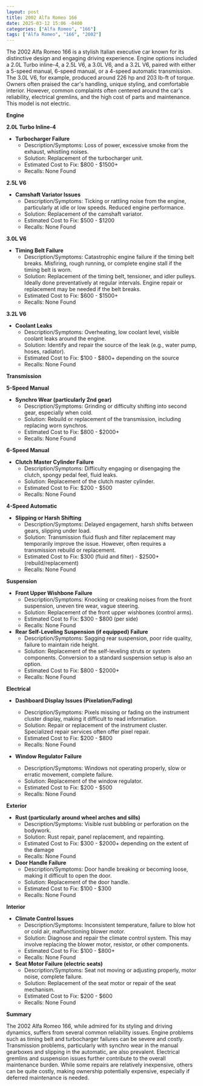 ```yaml
---
layout: post
title: 2002 Alfa Romeo 166
date: 2025-03-12 15:06 -0400
categories: ["Alfa Romeo", "166"]
tags: ["Alfa Romeo", "166", "2002"]
---
```

The 2002 Alfa Romeo 166 is a stylish Italian executive car known for its distinctive design and engaging driving experience. Engine options included a 2.0L Turbo inline-4, a 2.5L V6, a 3.0L V6, and a 3.2L V6, paired with either a 5-speed manual, 6-speed manual, or a 4-speed automatic transmission. The 3.0L V6, for example, produced around 226 hp and 203 lb-ft of torque. Owners often praised the car's handling, unique styling, and comfortable interior. However, common complaints often centered around the car's reliability, electrical gremlins, and the high cost of parts and maintenance. This model is not electric.

**Engine**

**2.0L Turbo Inline-4**

*   **Turbocharger Failure**
    *   Description/Symptoms: Loss of power, excessive smoke from the exhaust, whistling noises.
    *   Solution: Replacement of the turbocharger unit.
    *   Estimated Cost to Fix: $800 - $1500+
    *   Recalls: None Found

**2.5L V6**

*   **Camshaft Variator Issues**
    *   Description/Symptoms: Ticking or rattling noise from the engine, particularly at idle or low speeds. Reduced engine performance.
    *   Solution: Replacement of the camshaft variator.
    *   Estimated Cost to Fix: $500 - $1200
    *   Recalls: None Found

**3.0L V6**

*   **Timing Belt Failure**
    *   Description/Symptoms: Catastrophic engine failure if the timing belt breaks. Misfiring, rough running, or complete engine stall if the timing belt is worn.
    *   Solution: Replacement of the timing belt, tensioner, and idler pulleys. Ideally done preventatively at regular intervals. Engine repair or replacement may be needed if the belt breaks.
    *   Estimated Cost to Fix: $600 - $1500+
    *   Recalls: None Found

**3.2L V6**

*   **Coolant Leaks**
    *   Description/Symptoms: Overheating, low coolant level, visible coolant leaks around the engine.
    *   Solution: Identify and repair the source of the leak (e.g., water pump, hoses, radiator).
    *   Estimated Cost to Fix: $100 - $800+ depending on the source
    *   Recalls: None Found

**Transmission**

**5-Speed Manual**

*   **Synchro Wear (particularly 2nd gear)**
    *   Description/Symptoms: Grinding or difficulty shifting into second gear, especially when cold.
    *   Solution: Rebuild or replacement of the transmission, including replacing worn synchros.
    *   Estimated Cost to Fix: $800 - $2000+
    *   Recalls: None Found

**6-Speed Manual**

*   **Clutch Master Cylinder Failure**
    *   Description/Symptoms: Difficulty engaging or disengaging the clutch, spongy pedal feel, fluid leaks.
    *   Solution: Replacement of the clutch master cylinder.
    *   Estimated Cost to Fix: $200 - $500
    *   Recalls: None Found

**4-Speed Automatic**

*   **Slipping or Harsh Shifting**
    *   Description/Symptoms: Delayed engagement, harsh shifts between gears, slipping under load.
    *   Solution: Transmission fluid flush and filter replacement may temporarily improve the issue. However, often requires a transmission rebuild or replacement.
    *   Estimated Cost to Fix: $300 (fluid and filter) - $2500+ (rebuild/replacement)
    *   Recalls: None Found

**Suspension**

*   **Front Upper Wishbone Failure**
    *   Description/Symptoms: Knocking or creaking noises from the front suspension, uneven tire wear, vague steering.
    *   Solution: Replacement of the front upper wishbones (control arms).
    *   Estimated Cost to Fix: $300 - $800 (per side)
    *   Recalls: None Found
*   **Rear Self-Leveling Suspension (if equipped) Failure**
    *   Description/Symptoms: Sagging rear suspension, poor ride quality, failure to maintain ride height.
    *   Solution: Replacement of the self-leveling struts or system components. Conversion to a standard suspension setup is also an option.
    *   Estimated Cost to Fix: $800 - $2000+
    *   Recalls: None Found

**Electrical**

*   **Dashboard Display Issues (Pixelation/Fading)**
    *   Description/Symptoms: Pixels missing or fading on the instrument cluster display, making it difficult to read information.
    *   Solution: Repair or replacement of the instrument cluster. Specialized repair services often offer pixel repair.
    *   Estimated Cost to Fix: $200 - $800
    *   Recalls: None Found

*   **Window Regulator Failure**
    *   Description/Symptoms: Windows not operating properly, slow or erratic movement, complete failure.
    *   Solution: Replacement of the window regulator.
    *   Estimated Cost to Fix: $200 - $500
    *   Recalls: None Found

**Exterior**

*   **Rust (particularly around wheel arches and sills)**
    *   Description/Symptoms: Visible rust bubbling or perforation on the bodywork.
    *   Solution: Rust repair, panel replacement, and repainting.
    *   Estimated Cost to Fix: $300 - $2000+ depending on the extent of the damage
    *   Recalls: None Found
*   **Door Handle Failure**
    *   Description/Symptoms: Door handle breaking or becoming loose, making it difficult to open the door.
    *   Solution: Replacement of the door handle.
    *   Estimated Cost to Fix: $100 - $300
    *   Recalls: None Found

**Interior**

*   **Climate Control Issues**
    *   Description/Symptoms: Inconsistent temperature, failure to blow hot or cold air, malfunctioning blower motor.
    *   Solution: Diagnose and repair the climate control system. This may involve replacing the blower motor, resistor, or other components.
    *   Estimated Cost to Fix: $100 - $800+
    *   Recalls: None Found
*   **Seat Motor Failure (electric seats)**
    *   Description/Symptoms: Seat not moving or adjusting properly, motor noise, complete failure.
    *   Solution: Replacement of the seat motor or repair of the seat mechanism.
    *   Estimated Cost to Fix: $200 - $600
    *   Recalls: None Found

**Summary**

The 2002 Alfa Romeo 166, while admired for its styling and driving dynamics, suffers from several common reliability issues. Engine problems such as timing belt and turbocharger failures can be severe and costly. Transmission problems, particularly with synchro wear in the manual gearboxes and slipping in the automatic, are also prevalent. Electrical gremlins and suspension issues further contribute to the overall maintenance burden. While some repairs are relatively inexpensive, others can be quite costly, making ownership potentially expensive, especially if deferred maintenance is needed.

